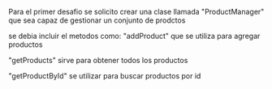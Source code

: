 Para el primer desafio se solicito crear una clase llamada "ProductManager"
que sea capaz de gestionar un conjunto de prodctos


se debia incluir el metodos como:
"addProduct" que se utiliza para agregar productos

"getProducts" sirve para obtener todos los productos

"getProductById" se utilizar para buscar productos por id